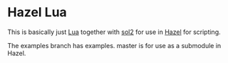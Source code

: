 # Hazel Lua
This is basically just [Lua](https://www.lua.org/) together with [sol2](https://github.com/ThePhD/sol2) for use in [Hazel](https://www.hazelengine.com/) for scripting.

The examples branch has examples. master is for use as a submodule in Hazel.